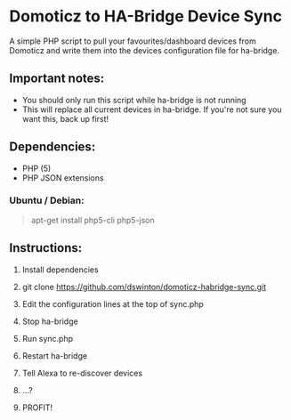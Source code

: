 # Domoticz to HA-Bridge Device Sync

A simple PHP script to pull your favourites/dashboard devices from Domoticz and write them into the devices configuration file for ha-bridge.


## Important notes:
* You should only run this script while ha-bridge is not running
* This will replace all current devices in ha-bridge.  If you're not sure you want this, back up first!



## Dependencies:
* PHP (5)
* PHP JSON extensions


### Ubuntu / Debian:
> apt-get install php5-cli php5-json



## Instructions:

1. Install dependencies

2. git clone https://github.com/dswinton/domoticz-habridge-sync.git

3. Edit the configuration lines at the top of sync.php

4. Stop ha-bridge

5. Run sync.php

6. Restart ha-bridge

7. Tell Alexa to re-discover devices

8. ...?

9. PROFIT!


